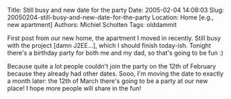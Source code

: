 Title: Still busy and new date for the party
Date: 2005-02-04 14:08:03
Slug: 20050204-still-busy-and-new-date-for-the-party
Location: Home [e.g., new apartment]
Authors: Michiel Scholten
Tags: olddammit

<p>First post from our new home, the apartment I moved in recently. Still busy with the project [damn J2EE...], which I should finish today-ish. Tonight there's a birthday party for both me and my dad, so that's going to be fun :)</p>

<p>Because quite a lot people couldn't join the party on the 12th of February because they already had other dates. Sooo, I'm moving the date to exactly a month later: the 12th of March there's going to be a party at our new place! I hope more people will share in the fun!</p>